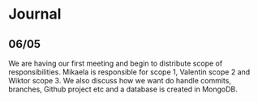 # Journal

## 06/05
We are having our first meeting and begin to distribute scope of responsibilities. Mikaela is responsible for scope 1, Valentin scope 2 and Wiktor scope 3. We also discuss how we want do handle commits, branches, Github project etc and a database is created in MongoDB.
